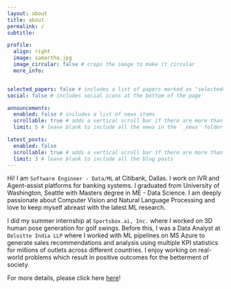 ```yaml
---
layout: about
title: about
permalink: /
subtitle: 

profile:
  align: right
  image: samartha.jpg
  image_circular: false # crops the image to make it circular
  more_info: 


selected_papers: false # includes a list of papers marked as "selected={true}"
social: false # includes social icons at the bottom of the page

announcements:
  enabled: false # includes a list of news items
  scrollable: true # adds a vertical scroll bar if there are more than 3 news items
  limit: 5 # leave blank to include all the news in the `_news` folder

latest_posts:
  enabled: false
  scrollable: true # adds a vertical scroll bar if there are more than 3 new posts items
  limit: 3 # leave blank to include all the blog posts
---
```


Hi! I am `Software Engineer - Data/ML` at Citibank, Dallas. I work on IVR and Agent-assist platforms for banking systems. 
I graduated from University of Washington, Seattle with Masters degree in ME - Data Science.  I am deeply passionate about Computer Vision and Natural Language Processing and love to keep myself abreast with the latest ML research. 

I did my summer internship at `Sportsbox.ai, Inc.` where I worked on 3D human pose generation for golf swings. Before this, I was a Data Analyst at `Deloitte India LLP`  where I worked with ML pipelines on MS Azure to generate sales recommendations and analysis using multiple KPI statistics for millions of outlets across different countries. I enjoy working on real-world problems which result in positive outcomes for the betterment of society.



For more details, please click here [here](https://samartha-ramkumar.github.io/cv/)!


<!-- 
Write your biography here. Tell the world about yourself. Link to your favorite [subreddit](http://reddit.com). You can put a picture in, too. The code is already in, just name your picture `prof_pic.jpg` and put it in the `img/` folder.

Put your address / P.O. box / other info right below your picture. You can also disable any of these elements by editing `profile` property of the YAML header of your `_pages/about.md`. Edit `_bibliography/papers.bib` and Jekyll will render your [publications page](/al-folio/publications/) automatically.

Link to your social media connections, too. This theme is set up to use [Font Awesome icons](https://fontawesome.com/) and [Academicons](https://jpswalsh.github.io/academicons/), like the ones below. Add your Facebook, Twitter, LinkedIn, Google Scholar, or just disable all of them.
-->

